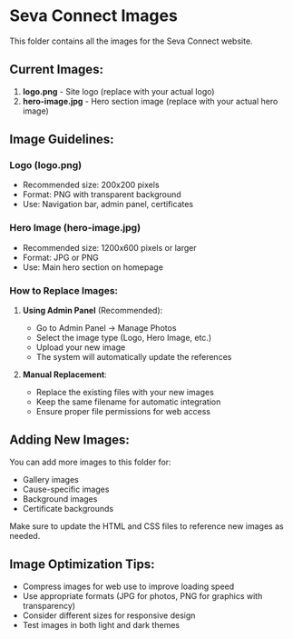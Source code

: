 # Seva Connect Images

This folder contains all the images for the Seva Connect website.

## Current Images:

1. **logo.png** - Site logo (replace with your actual logo)
2. **hero-image.jpg** - Hero section image (replace with your actual hero image)

## Image Guidelines:

### Logo (logo.png)
- Recommended size: 200x200 pixels
- Format: PNG with transparent background
- Use: Navigation bar, admin panel, certificates

### Hero Image (hero-image.jpg)
- Recommended size: 1200x600 pixels or larger
- Format: JPG or PNG
- Use: Main hero section on homepage

### How to Replace Images:

1. **Using Admin Panel** (Recommended):
   - Go to Admin Panel → Manage Photos
   - Select the image type (Logo, Hero Image, etc.)
   - Upload your new image
   - The system will automatically update the references

2. **Manual Replacement**:
   - Replace the existing files with your new images
   - Keep the same filename for automatic integration
   - Ensure proper file permissions for web access

## Adding New Images:

You can add more images to this folder for:
- Gallery images
- Cause-specific images
- Background images
- Certificate backgrounds

Make sure to update the HTML and CSS files to reference new images as needed.

## Image Optimization Tips:

- Compress images for web use to improve loading speed
- Use appropriate formats (JPG for photos, PNG for graphics with transparency)
- Consider different sizes for responsive design
- Test images in both light and dark themes
